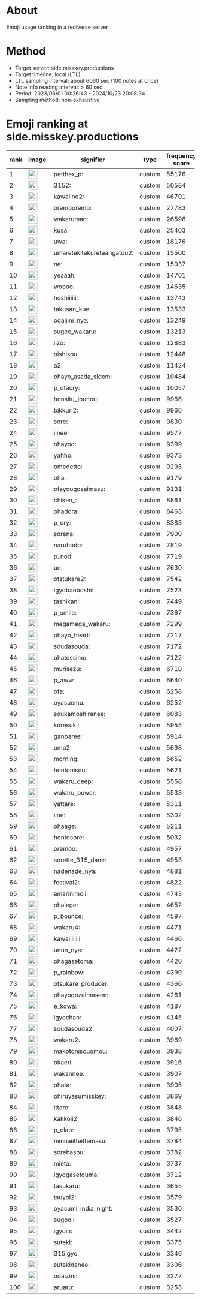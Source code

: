 # About
Emoji usage ranking in a fediverse server

# Method
- Target server: side.misskey.productions
- Target timeline: local (LTL)
- LTL sampling interval: about 6060 sec (100 notes at once)
- Note info reading interval: > 60 sec
- Period: 2023/06/01 00:26:43 - 2024/10/23 20:08:34 
- Sampling method: non-exhaustive

# Emoji ranking at side.misskey.productions

|rank|image|signifier|type|frequency score|
|----|----|----|----|----|
|1|<img height="24" src="https://side.misskey.productions/emoji/petthex_p.webp">|:petthex_p:|custom|55176|
|2|<img height="24" src="https://side.misskey.productions/emoji/3152.webp">|:3152:|custom|50584|
|3|<img height="24" src="https://side.misskey.productions/emoji/kawaiine2.webp">|:kawaiine2:|custom|46701|
|4|<img height="24" src="https://side.misskey.productions/emoji/oremooremo.webp">|:oremooremo:|custom|27783|
|5|<img height="24" src="https://side.misskey.productions/emoji/wakaruman.webp">|:wakaruman:|custom|26598|
|6|<img height="24" src="https://side.misskey.productions/emoji/kusa.webp">|:kusa:|custom|25403|
|7|<img height="24" src="https://side.misskey.productions/emoji/uwa.webp">|:uwa:|custom|18176|
|8|<img height="24" src="https://side.misskey.productions/emoji/umaretekitekuretearigatou2.webp">|:umaretekitekuretearigatou2:|custom|15500|
|9|<img height="24" src="https://side.misskey.productions/emoji/ne.webp">|:ne:|custom|15037|
|10|<img height="24" src="https://side.misskey.productions/emoji/yeaaah.webp">|:yeaaah:|custom|14701|
|11|<img height="24" src="https://side.misskey.productions/emoji/woooo.webp">|:woooo:|custom|14635|
|12|<img height="24" src="https://side.misskey.productions/emoji/hoshiiiiii.webp">|:hoshiiiiii:|custom|13743|
|13|<img height="24" src="https://side.misskey.productions/emoji/takusan_kue.webp">|:takusan_kue:|custom|13533|
|14|<img height="24" src="https://side.misskey.productions/emoji/odaijini_nya.webp">|:odaijini_nya:|custom|13249|
|15|<img height="24" src="https://side.misskey.productions/emoji/sugee_wakaru.webp">|:sugee_wakaru:|custom|13213|
|16|<img height="24" src="https://side.misskey.productions/emoji/iizo.webp">|:iizo:|custom|12883|
|17|<img height="24" src="https://side.misskey.productions/emoji/oishisou.webp">|:oishisou:|custom|12448|
|18|<img height="24" src="https://side.misskey.productions/emoji/a2.webp">|:a2:|custom|11424|
|19|<img height="24" src="https://side.misskey.productions/emoji/ohayo_asada_sidem.webp">|:ohayo_asada_sidem:|custom|10484|
|20|<img height="24" src="https://side.misskey.productions/emoji/p_otacry.webp">|:p_otacry:|custom|10057|
|21|<img height="24" src="https://side.misskey.productions/emoji/honsitu_jouhou.webp">|:honsitu_jouhou:|custom|9966|
|22|<img height="24" src="https://side.misskey.productions/emoji/bikkuri2.webp">|:bikkuri2:|custom|9966|
|23|<img height="24" src="https://side.misskey.productions/emoji/sore.webp">|:sore:|custom|9830|
|24|<img height="24" src="https://side.misskey.productions/emoji/iinee.webp">|:iinee:|custom|9577|
|25|<img height="24" src="https://side.misskey.productions/emoji/ohayoo.webp">|:ohayoo:|custom|9399|
|26|<img height="24" src="https://side.misskey.productions/emoji/yahho.webp">|:yahho:|custom|9373|
|27|<img height="24" src="https://side.misskey.productions/emoji/omedetto.webp">|:omedetto:|custom|9293|
|28|<img height="24" src="https://side.misskey.productions/emoji/oha.webp">|:oha:|custom|9179|
|29|<img height="24" src="https://side.misskey.productions/emoji/ofayougozaimasu.webp">|:ofayougozaimasu:|custom|9131|
|30|<img height="24" src="https://side.misskey.productions/emoji/chiken_.webp">|:chiken_:|custom|8861|
|31|<img height="24" src="https://side.misskey.productions/emoji/ohadora.webp">|:ohadora:|custom|8463|
|32|<img height="24" src="https://side.misskey.productions/emoji/p_cry.webp">|:p_cry:|custom|8383|
|33|<img height="24" src="https://side.misskey.productions/emoji/sorena.webp">|:sorena:|custom|7900|
|34|<img height="24" src="https://side.misskey.productions/emoji/naruhodo.webp">|:naruhodo:|custom|7819|
|35|<img height="24" src="https://side.misskey.productions/emoji/p_nod.webp">|:p_nod:|custom|7719|
|36|<img height="24" src="https://side.misskey.productions/emoji/un.webp">|:un:|custom|7630|
|37|<img height="24" src="https://side.misskey.productions/emoji/otstukare2.webp">|:otstukare2:|custom|7542|
|38|<img height="24" src="https://side.misskey.productions/emoji/igyobanboshi.webp">|:igyobanboshi:|custom|7523|
|39|<img height="24" src="https://side.misskey.productions/emoji/tashikani.webp">|:tashikani:|custom|7449|
|40|<img height="24" src="https://side.misskey.productions/emoji/p_smile.webp">|:p_smile:|custom|7367|
|41|<img height="24" src="https://side.misskey.productions/emoji/megamega_wakaru.webp">|:megamega_wakaru:|custom|7299|
|42|<img height="24" src="https://side.misskey.productions/emoji/ohayo_heart.webp">|:ohayo_heart:|custom|7217|
|43|<img height="24" src="https://side.misskey.productions/emoji/soudasouda.webp">|:soudasouda:|custom|7172|
|44|<img height="24" src="https://side.misskey.productions/emoji/ohatessimo.webp">|:ohatessimo:|custom|7122|
|45|<img height="24" src="https://side.misskey.productions/emoji/murisezu.webp">|:murisezu:|custom|6710|
|46|<img height="24" src="https://side.misskey.productions/emoji/p_aww.webp">|:p_aww:|custom|6640|
|47|<img height="24" src="https://side.misskey.productions/emoji/ofa.webp">|:ofa:|custom|6258|
|48|<img height="24" src="https://side.misskey.productions/emoji/oyasuemu.webp">|:oyasuemu:|custom|6252|
|49|<img height="24" src="https://side.misskey.productions/emoji/soukamoshirenee.webp">|:soukamoshirenee:|custom|6083|
|50|<img height="24" src="https://side.misskey.productions/emoji/koresuki.webp">|:koresuki:|custom|5955|
|51|<img height="24" src="https://side.misskey.productions/emoji/ganbaree.webp">|:ganbaree:|custom|5914|
|52|<img height="24" src="https://side.misskey.productions/emoji/omu2.webp">|:omu2:|custom|5698|
|53|<img height="24" src="https://side.misskey.productions/emoji/morning.webp">|:morning:|custom|5652|
|54|<img height="24" src="https://side.misskey.productions/emoji/hontonisou.webp">|:hontonisou:|custom|5621|
|55|<img height="24" src="https://side.misskey.productions/emoji/wakaru_deep.webp">|:wakaru_deep:|custom|5558|
|56|<img height="24" src="https://side.misskey.productions/emoji/wakaru_power.webp">|:wakaru_power:|custom|5533|
|57|<img height="24" src="https://side.misskey.productions/emoji/yattare.webp">|:yattare:|custom|5311|
|58|<img height="24" src="https://side.misskey.productions/emoji/iine.webp">|:iine:|custom|5302|
|59|<img height="24" src="https://side.misskey.productions/emoji/ohaage.webp">|:ohaage:|custom|5211|
|60|<img height="24" src="https://side.misskey.productions/emoji/hontosore.webp">|:hontosore:|custom|5032|
|61|<img height="24" src="https://side.misskey.productions/emoji/oremoo.webp">|:oremoo:|custom|4957|
|62|<img height="24" src="https://side.misskey.productions/emoji/sorette_315_dane.webp">|:sorette_315_dane:|custom|4953|
|63|<img height="24" src="https://side.misskey.productions/emoji/nadenade_nya.webp">|:nadenade_nya:|custom|4881|
|64|<img height="24" src="https://side.misskey.productions/emoji/festival2.webp">|:festival2:|custom|4822|
|65|<img height="24" src="https://side.misskey.productions/emoji/amarinimoii.webp">|:amarinimoii:|custom|4743|
|66|<img height="24" src="https://side.misskey.productions/emoji/ohalege.webp">|:ohalege:|custom|4652|
|67|<img height="24" src="https://side.misskey.productions/emoji/p_bounce.webp">|:p_bounce:|custom|4597|
|68|<img height="24" src="https://side.misskey.productions/emoji/wakaru4.webp">|:wakaru4:|custom|4471|
|69|<img height="24" src="https://side.misskey.productions/emoji/kawaiiiiiiii.webp">|:kawaiiiiiiii:|custom|4466|
|70|<img height="24" src="https://side.misskey.productions/emoji/unun_nya.webp">|:unun_nya:|custom|4422|
|71|<img height="24" src="https://side.misskey.productions/emoji/ohagasetoma.webp">|:ohagasetoma:|custom|4420|
|72|<img height="24" src="https://side.misskey.productions/emoji/p_rainbow.webp">|:p_rainbow:|custom|4399|
|73|<img height="24" src="https://side.misskey.productions/emoji/otsukare_producer.webp">|:otsukare_producer:|custom|4366|
|74|<img height="24" src="https://side.misskey.productions/emoji/ohayogozaimasem.webp">|:ohayogozaimasem:|custom|4261|
|75|<img height="24" src="https://side.misskey.productions/emoji/e_kowa.webp">|:e_kowa:|custom|4187|
|76|<img height="24" src="https://side.misskey.productions/emoji/igyochan.webp">|:igyochan:|custom|4145|
|77|<img height="24" src="https://side.misskey.productions/emoji/soudasouda2.webp">|:soudasouda2:|custom|4007|
|78|<img height="24" src="https://side.misskey.productions/emoji/wakaru2.webp">|:wakaru2:|custom|3969|
|79|<img height="24" src="https://side.misskey.productions/emoji/makotonisouomou.webp">|:makotonisouomou:|custom|3938|
|80|<img height="24" src="https://side.misskey.productions/emoji/okaeri.webp">|:okaeri:|custom|3916|
|81|<img height="24" src="https://side.misskey.productions/emoji/wakannee.webp">|:wakannee:|custom|3907|
|82|<img height="24" src="https://side.misskey.productions/emoji/ohata.webp">|:ohata:|custom|3905|
|83|<img height="24" src="https://side.misskey.productions/emoji/ohiruyasumisskey.webp">|:ohiruyasumisskey:|custom|3869|
|84|<img height="24" src="https://side.misskey.productions/emoji/ittare.webp">|:ittare:|custom|3848|
|85|<img height="24" src="https://side.misskey.productions/emoji/kakkoii2.webp">|:kakkoii2:|custom|3846|
|86|<img height="24" src="https://side.misskey.productions/emoji/p_clap.webp">|:p_clap:|custom|3795|
|87|<img height="24" src="https://side.misskey.productions/emoji/minnaiitteittemasu.webp">|:minnaiitteittemasu:|custom|3784|
|88|<img height="24" src="https://side.misskey.productions/emoji/sorehasou.webp">|:sorehasou:|custom|3782|
|89|<img height="24" src="https://side.misskey.productions/emoji/mieta.webp">|:mieta:|custom|3737|
|90|<img height="24" src="https://side.misskey.productions/emoji/igyogasetouma.webp">|:igyogasetouma:|custom|3712|
|91|<img height="24" src="https://side.misskey.productions/emoji/tasukaru.webp">|:tasukaru:|custom|3655|
|92|<img height="24" src="https://side.misskey.productions/emoji/tsuyoi2.webp">|:tsuyoi2:|custom|3579|
|93|<img height="24" src="https://side.misskey.productions/emoji/oyasumi_india_night.webp">|:oyasumi_india_night:|custom|3530|
|94|<img height="24" src="https://side.misskey.productions/emoji/sugooi.webp">|:sugooi:|custom|3527|
|95|<img height="24" src="https://side.misskey.productions/emoji/igyoin.webp">|:igyoin:|custom|3442|
|96|<img height="24" src="https://side.misskey.productions/emoji/suteki.webp">|:suteki:|custom|3375|
|97|<img height="24" src="https://side.misskey.productions/emoji/315igyo.webp">|:315igyo:|custom|3346|
|98|<img height="24" src="https://side.misskey.productions/emoji/sutekidanee.webp">|:sutekidanee:|custom|3306|
|99|<img height="24" src="https://side.misskey.productions/emoji/odaizini.webp">|:odaizini:|custom|3277|
|100|<img height="24" src="https://side.misskey.productions/emoji/aruaru.webp">|:aruaru:|custom|3253|
